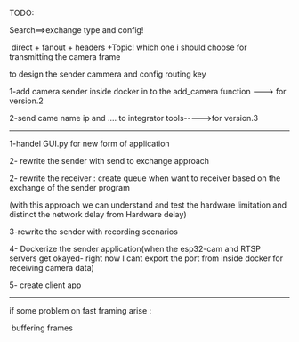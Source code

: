 TODO:

Search==>exchange type and config!

​				direct + fanout + headers +Topic! which one i should  choose for transmitting the camera frame

to design the sender cammera and config routing key 



1-add camera sender inside docker in to the  add_camera function ---> for version.2

2-send came name ip and .... to integrator tools----->for version.3







---------------------------------------------------------------------------------

1-handel GUI.py for new form of application

2- rewrite the sender with send to exchange approach

2- rewrite the receiver : create queue when want to receiver  based on the exchange of the sender program 

(with this approach we can understand and test the hardware limitation and distinct the network delay from Hardware delay)

3-rewrite the sender with recording scenarios 



4- Dockerize the sender application(when the esp32-cam and RTSP servers get okayed- right now I cant export the port from inside docker for receiving camera data)

5- create client app



----------------------------------------------------------

if some problem on fast framing arise :

​		 buffering frames